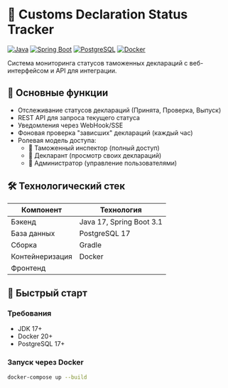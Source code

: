 # 🚢 Customs Declaration Status Tracker

[![Java](https://img.shields.io/badge/Java-17-%23ED8B00)](https://openjdk.org/projects/jdk/17/)
[![Spring Boot](https://img.shields.io/badge/Spring_Boot-3.1-%236DB33F)](https://spring.io/projects/spring-boot)
[![PostgreSQL](https://img.shields.io/badge/PostgreSQL-17-%23336791)](https://www.postgresql.org/)
[![Docker](https://img.shields.io/badge/Docker-%232496ED)](https://www.docker.com/)

Система мониторинга статусов таможенных деклараций с веб-интерфейсом и API для интеграции.

## 📌 Основные функции

- Отслеживание статусов деклараций (Принята, Проверка, Выпуск)
- REST API для запроса текущего статуса
- Уведомления через WebHook/SSE
- Фоновая проверка "зависших" деклараций (каждый час)
- Ролевая модель доступа:
    - 👔 Таможенный инспектор (полный доступ)
    - 📝 Декларант (просмотр своих деклараций)
    - 🔧 Администратор (управление пользователями)

## 🛠 Технологический стек

| Компонент       | Технология                          |
|-----------------|-------------------------------------|
| Бэкенд         | Java 17, Spring Boot 3.1            |
| База данных    | PostgreSQL 17                       |
| Сборка         | Gradle                              |
| Контейнеризация| Docker                              |
| Фронтенд       |   |

## 🚀 Быстрый старт

### Требования
- JDK 17+
- Docker 20+
- PostgreSQL 17+

### Запуск через Docker
```bash
docker-compose up --build
